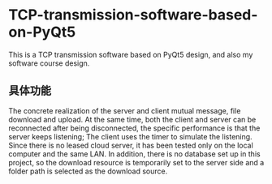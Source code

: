 # TCP-transmission-software-based-on-PyQt5
This is a TCP transmission software based on PyQt5 design, and also my software course design.

## 具体功能
The concrete realization of the server and client mutual message, file download and upload. At the same time, both the client and server can be reconnected after being disconnected, the specific performance is that the server keeps listening; The client uses the timer to simulate the listening. Since there is no leased cloud server, it has been tested only on the local computer and the same LAN. In addition, there is no database set up in this project, so the download resource is temporarily set to the server side and a folder path is selected as the download source.
